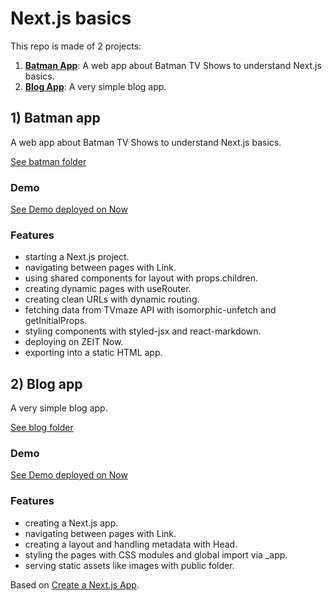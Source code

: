 # Next.js basics

This repo is made of 2 projects:

1. [**Batman App**](#batman): A web app about Batman TV Shows to understand Next.js basics.
2. [**Blog App**](#blog): A very simple blog app.

## <a name="batman"></a>1) Batman app

A web app about Batman TV Shows to understand Next.js basics.

[See batman folder](https://github.com/solygambas/next-batman/tree/master/batman)

### Demo

[See Demo deployed on Now](https://hello-next.solygambas.now.sh/)

### Features

- starting a Next.js project.
- navigating between pages with Link.
- using shared components for layout with props.children.
- creating dynamic pages with useRouter.
- creating clean URLs with dynamic routing.
- fetching data from TVmaze API with isomorphic-unfetch and getInitialProps.
- styling components with styled-jsx and react-markdown.
- deploying on ZEIT Now.
- exporting into a static HTML app.

## <a name="blog"></a>2) Blog app

A very simple blog app.

[See blog folder](https://github.com/solygambas/next-batman/tree/master/blog)

### Demo

[See Demo deployed on Now]()

### Features

- creating a Next.js app.
- navigating between pages with Link.
- creating a layout and handling metadata with Head.
- styling the pages with CSS modules and global import via \_app.
- serving static assets like images with public folder.

Based on [Create a Next.js App](https://nextjs.org/learn/basics/create-nextjs-app).
